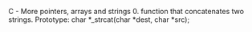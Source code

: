 C - More pointers, arrays and strings
0. function that concatenates two strings.
Prototype: char *_strcat(char *dest, char *src);
